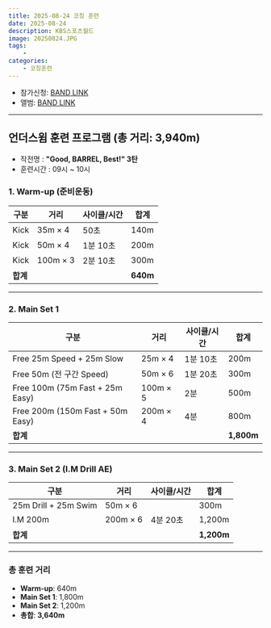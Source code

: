 ```yaml
---
title: 2025-08-24 코칭 훈련
date: 2025-08-24
description: KBS스포츠월드
image: 20250824.JPG
tags:
    -
categories:
    - 코칭훈련
---
```


-   참가신청: [BAND LINK](https://band.us/band/93484357/schedule/4%2F93484357%2F803313062%2F19700101)
-   앨범: [BAND LINK](https://band.us/band/93484357/album/88471401)

---

## 언더스윔 훈련 프로그램 (총 거리: 3,940m)

-   작전명 : **"Good, BARREL, Best!" 3탄**
-   훈련시간 : 09시 ~ 10시

### 1. Warm-up (준비운동)

| 구분     | 거리     | 사이클/시간 | 합계     |
| -------- | -------- | ----------- | -------- |
| Kick     | 35m × 4  | 50초        | 140m     |
| Kick     | 50m × 4  | 1분 10초    | 200m     |
| Kick     | 100m × 3 | 2분 10초    | 300m     |
| **합계** |          |             | **640m** |

---

### 2. Main Set 1

| 구분                             | 거리     | 사이클/시간 | 합계       |
| -------------------------------- | -------- | ----------- | ---------- |
| Free 25m Speed + 25m Slow        | 25m × 4  | 1분 10초    | 200m       |
| Free 50m (전 구간 Speed)         | 50m × 6  | 1분 20초    | 300m       |
| Free 100m (75m Fast + 25m Easy)  | 100m × 5 | 2분         | 500m       |
| Free 200m (150m Fast + 50m Easy) | 200m × 4 | 4분         | 800m       |
| **합계**                         |          |             | **1,800m** |

---

### 3. Main Set 2 (I.M Drill AE)

| 구분                 | 거리     | 사이클/시간 | 합계       |
| -------------------- | -------- | ----------- | ---------- |
| 25m Drill + 25m Swim | 50m × 6  |             | 300m       |
| I.M 200m             | 200m × 6 | 4분 20초    | 1,200m     |
| **합계**             |          |             | **1,200m** |

---

### **총 훈련 거리**

-   **Warm-up**: 640m
-   **Main Set 1**: 1,800m
-   **Main Set 2**: 1,200m
-   **총합**: **3,640m**
